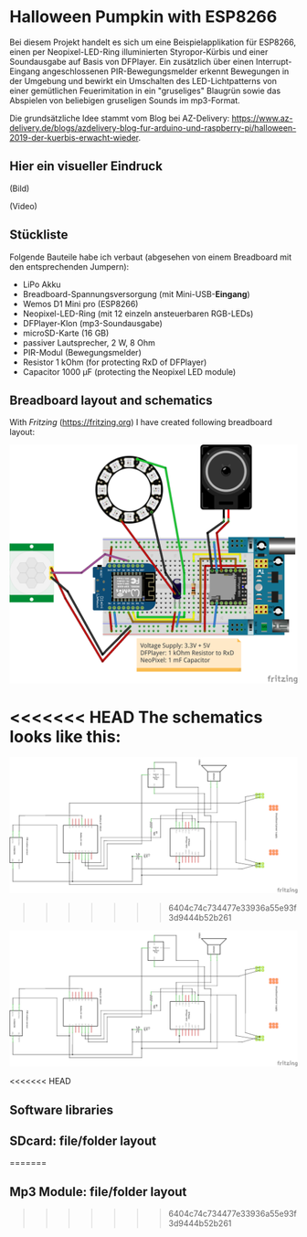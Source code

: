 # Halloween Pumpkin with ESP8266

Bei diesem Projekt handelt es sich um eine Beispielapplikation für ESP8266, einen per Neopixel-LED-Ring illuminierten Styropor-Kürbis und einer Soundausgabe auf Basis von DFPlayer. Ein zusätzlich über einen Interrupt-Eingang angeschlossenen PIR-Bewegungsmelder erkennt Bewegungen in der Umgebung und bewirkt ein Umschalten des LED-Lichtpatterns von einer gemütlichen Feuerimitation in ein "gruseliges" Blaugrün sowie das Abspielen von beliebigen gruseligen Sounds im mp3-Format.

Die grundsätzliche Idee stammt vom Blog bei AZ-Delivery: https://www.az-delivery.de/blogs/azdelivery-blog-fur-arduino-und-raspberry-pi/halloween-2019-der-kuerbis-erwacht-wieder.

## Hier ein visueller Eindruck

(Bild)

(Video)

## Stückliste

Folgende Bauteile habe ich verbaut (abgesehen von einem Breadboard mit den entsprechenden Jumpern):

- LiPo Akku
- Breadboard-Spannungsversorgung (mit Mini-USB-**Eingang**)
- Wemos D1 Mini pro (ESP8266)
- Neopixel-LED-Ring (mit 12 einzeln ansteuerbaren RGB-LEDs)
- DFPlayer-Klon (mp3-Soundausgabe)
- microSD-Karte (16 GB)
- passiver Lautsprecher, 2 W, 8 Ohm
- PIR-Modul (Bewegungsmelder)
- Resistor 1 kOhm (for protecting RxD of DFPlayer)
- Capacitor 1000 µF (protecting the Neopixel LED module)

## Breadboard layout and schematics

<!-- Mit Fritzing (https://fritzing.org) habe ich folgenden Schaltplan erstellt: -->
With *Fritzing* (https://fritzing.org) I have created following breadboard layout:

![Breadboard Layout](./fritzing/esp8266_Neopixel_PIR_Halloween_Breadboard.png)

<<<<<<< HEAD
The schematics looks like this:
=======
![Schematics](./fritzing/esp8266_Neopixel_PIR_Halloween_Schematics.png)
>>>>>>> 6404c74c734477e33936a55e93f3d9444b52b261

![Schematics](./fritzing/esp8266_Neopixel_PIR_Halloween_Schematics.png)

<<<<<<< HEAD
## Software libraries

## SDcard: file/folder layout
=======
## Mp3 Module: file/folder layout
>>>>>>> 6404c74c734477e33936a55e93f3d9444b52b261












<!--  -->
